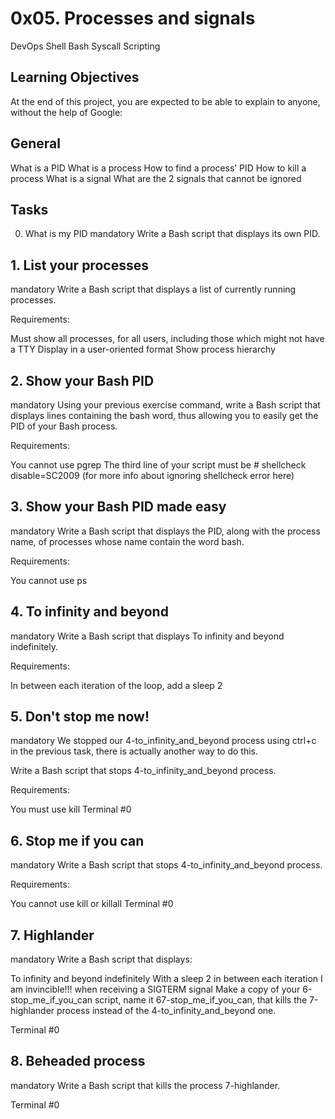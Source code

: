 # 0x05. Processes and signals
DevOps
Shell
Bash
Syscall
Scripting
## Learning Objectives
At the end of this project, you are expected to be able to explain to anyone, without the help of Google:

## General
What is a PID
What is a process
How to find a process’ PID
How to kill a process
What is a signal
What are the 2 signals that cannot be ignored
## Tasks
0. What is my PID
mandatory
Write a Bash script that displays its own PID.
## 1. List your processes
mandatory
Write a Bash script that displays a list of currently running processes.

Requirements:

Must show all processes, for all users, including those which might not have a TTY
Display in a user-oriented format
Show process hierarchy
## 2. Show your Bash PID
mandatory
Using your previous exercise command, write a Bash script that displays lines containing the bash word, thus allowing you to easily get the PID of your Bash process.

Requirements:

You cannot use pgrep
The third line of your script must be # shellcheck disable=SC2009 (for more info about ignoring shellcheck error here)
## 3. Show your Bash PID made easy
mandatory
Write a Bash script that displays the PID, along with the process name, of processes whose name contain the word bash.

Requirements:

You cannot use ps
## 4. To infinity and beyond
mandatory
Write a Bash script that displays To infinity and beyond indefinitely.

Requirements:

In between each iteration of the loop, add a sleep 2
## 5. Don't stop me now!
mandatory
We stopped our 4-to_infinity_and_beyond process using ctrl+c in the previous task, there is actually another way to do this.

Write a Bash script that stops 4-to_infinity_and_beyond process.

Requirements:

You must use kill
Terminal #0
## 6. Stop me if you can
mandatory
Write a Bash script that stops 4-to_infinity_and_beyond process.

Requirements:

You cannot use kill or killall
Terminal #0
## 7. Highlander
mandatory
Write a Bash script that displays:

To infinity and beyond indefinitely
With a sleep 2 in between each iteration
I am invincible!!! when receiving a SIGTERM signal
Make a copy of your 6-stop_me_if_you_can script, name it 67-stop_me_if_you_can, that kills the 7-highlander process instead of the 4-to_infinity_and_beyond one.

Terminal #0
## 8. Beheaded process
mandatory
Write a Bash script that kills the process 7-highlander.

Terminal #0

